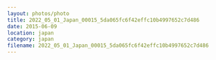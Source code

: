 ```yaml
---
layout: photos/photo
title: 2022_05_01_Japan_00015_5da065fc6f42effc10b4997652c7d486
date: 2015-06-09
location: japan
category: japan
filename: 2022_05_01_Japan_00015_5da065fc6f42effc10b4997652c7d486
---
```

